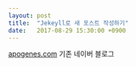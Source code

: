 ```yaml
---
layout: post
title:	"Jekeyll로 새 포스트 작성하기"
date:	2017-08-29 15:30:00 +0900
---
```

[apogenes.com][apogenes-naver-blog] 기존 네이버 블로그

[apogenes-naver-blog]: http://apogenes.com/
